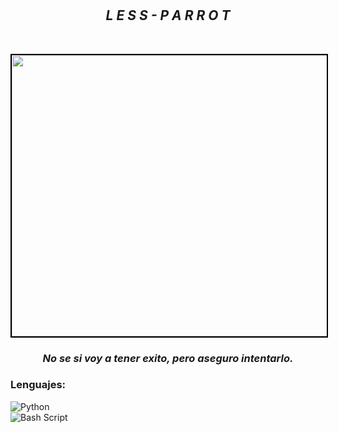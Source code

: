 # <h2 align="center"><i><b>L E S S - P A R R O T</b></i></h2>
<br>

<p align="center"> <img width="600px" height="450px" src="https://i.pinimg.com/564x/dc/ed/8f/dced8f34e397bdb95a84a4658c19fa24.jpg" style="border: 2px solid black;"></p>



### <p align="center"><i><b>No se si voy a tener exito, pero aseguro intentarlo.</b></i></p>

### Lenguajes:

<img src="https://img.shields.io/badge/Python-yellow" align="left"
     alt="Python">
<br>
<img src="https://img.shields.io/badge/Bash Script-yellow" align="left"
     alt="Bash Script">
